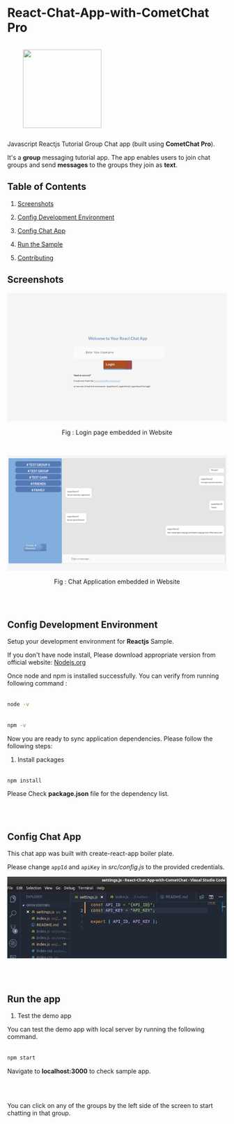 # React-Chat-App-with-CometChat Pro

<div style="width:100%">
	<div style="width:50%; display:inline-block">
		<p align="center">
		<img align="center" width="180" height="180" alt="" src="https://github.com/cometchat-pro/ios-swift-chat-app/blob/master/Screenshots/CometChat%20Logo.png">	
		</p>	
	</div>	
</div>

Javascript Reactjs Tutorial Group Chat app (built using **CometChat Pro**).

It's a **group** messaging tutorial app. The app enables users to join chat groups and send **messages** to the groups they join as **text**.

## Table of Contents

1. [Screenshots](#Screenshots)

1. [Config Development Environment](#Config-your-Development-Environment)

1. [Config Chat App](#Config-Chat-App)

1. [Run the Sample](#Run-the-Demo-App)

1. [Contributing](#Contributing)

## Screenshots

![alt text](screenshots/login.png "Logo Title Text 1")

<p align ="center"> Fig : Login page embedded in Website </p>
<br>

![alt text](screenshots/react-chat-app.png "Logo Title Text 1")

<p align ="center"> Fig : Chat Application embedded in Website </p>
<br></br>

## Config Development Environment

Setup your development environment for **Reactjs** Sample.

If you don't have node install, Please download appropriate version from official website: [Nodejs.org](https://nodejs.org/)

Once node and npm is installed successfully. You can verify from running following command :

```bash

node -v

```

```bash

npm -v

```

Now you are ready to sync application dependencies. Please follow the following steps:

1. Install packages

```bash

npm install

```

Please Check **package.json** file for the dependency list.

<br></br>

## Config Chat App

This chat app was built with create-react-app boiler plate.

Please change `appId` and `apiKey` in _src/config.js_ to the provided credentials.

![Studio Guide](screenshots/studio.png "Logo Title Text 1")

<br></br>

## Run the app

1. Test the demo app

You can test the demo app with local server by running the following command.

```bash

npm start

```

Navigate to **localhost:3000** to check sample app.

<br></br>

You can click on any of the groups by the left side of the screen to start chatting in that group.
